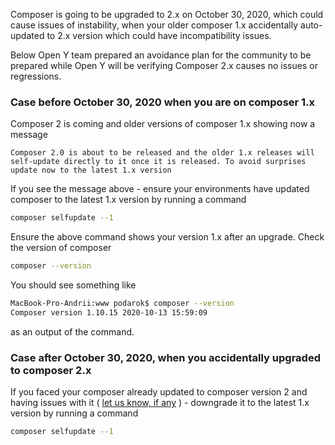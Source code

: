 Composer is going to be upgraded to 2.x on October 30, 2020, which could cause issues of instability, when your older composer 1.x accidentally auto-updated to 2.x version which could have incompatibility issues.

Below Open Y team prepared an avoidance plan for the community to be prepared while Open Y will be verifying Composer 2.x causes no issues or regressions.


### Case before October 30, 2020 when you are on composer 1.x

Composer 2 is coming and older versions of composer 1.x showing now a message

```
Composer 2.0 is about to be released and the older 1.x releases will self-update directly to it once it is released. To avoid surprises update now to the latest 1.x version
```

If you see the message above - ensure your environments have updated composer to the latest 1.x version by running a command
```sh
composer selfupdate --1
```
Ensure the above command shows your version 1.x after an upgrade.
Check the version of composer
```sh
composer --version
```
You should see something like
```sh
MacBook-Pro-Andrii:www podarok$ composer --version
Composer version 1.10.15 2020-10-13 15:59:09
```
as an output of the command.

### Case after October 30, 2020, when you accidentally upgraded to composer 2.x

If you faced your composer already updated to composer version 2 and having issues with it ( [let us know, if any](https://github.com/ymcatwincities/openy/issues/new) ) - downgrade it to the latest  1.x version by running a command
```sh
composer selfupdate --1
```